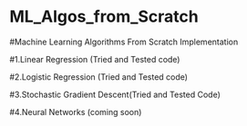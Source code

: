 # ML_Algos_from_Scratch
#Machine Learning Algorithms From Scratch Implementation

#1.Linear Regression (Tried and Tested code)

#2.Logistic Regression (Tried and Tested code)

#3.Stochastic Gradient Descent(Tried and Tested Code)

#4.Neural Networks (coming soon)
